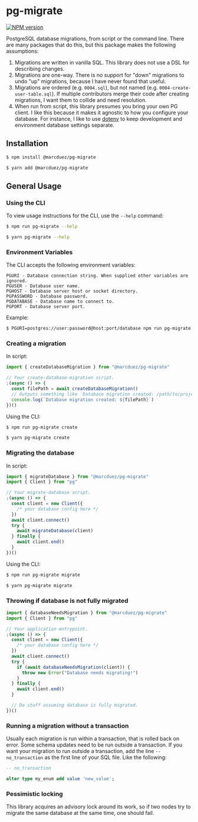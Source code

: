 # pg-migrate

<span class="badge-npmversion"><a href="https://npmjs.org/package/@marcduez/pg-migrate" title="View this project on NPM"><img src="https://img.shields.io/npm/v/@marcduez/pg-migrate.svg" alt="NPM version" /></a></span>

PostgreSQL database migrations, from script or the command line. There are many packages that do this, but this package makes the following assumptions:

1. Migrations are written in vanilla SQL. This library does not use a DSL for describing changes.
2. Migrations are one-way. There is no support for "down" migrations to undo "up" migrations, because I have never found that useful.
3. Migrations are ordered (e.g. `0004.sql`), but not named (e.g. `0004-create-user-table.sql`). If multiple contributors merge their code after creating migrations, I want them to collide and need resolution.
4. When run from script, this library presumes you bring your own PG client. I like this because it makes it agnostic to how you configure your database. For instance, I like to use [dotenv](https://www.npmjs.com/package/dotenv) to keep development and environment database settings separate.

## Installation

```sh
$ npm install @marcduez/pg-migrate

$ yarn add @marcduez/pg-migrate
```

## General Usage

### Using the CLI

To view usage instructions for the CLI, use the `--help` command:

```sh
$ npm run pg-migrate --help

$ yarn pg-migrate --help
```

### Environment Variables

The CLI accepts the following environment variables:

```
PGURI - Database connection string. When supplied other variables are ignored.
PGUSER - Database user name.
PGHOST - Database server host or socket directory.
PGPASSWORD - Database password.
PGDATABASE - Database name to connect to.
PGPORT - Database server port.
```

Example:

```sh
$ PGURI=postgres://user:password@host:port/database npm run pg-migrate
```

### Creating a migration

In script:

```typescript
import { createDatabaseMigration } from "@marcduez/pg-migrate"

// Your create-database-migration script.
;(async () => {
  const filePath = await createDatabaseMigration()
  // Outputs something like `Database migration created: /path/to/project/migrations/0001.sql`
  console.log(`Database migration created: ${filePath}`)
})()
```

Using the CLI:

```sh
$ npm run pg-migrate create

$ yarn pg-migrate create
```

### Migrating the database

In script:

```typescript
import { migrateDatabase } from "@marcduez/pg-migrate"
import { Client } from "pg"

// Your migrate-database script.
;(async () => {
  const client = new Client({
    /* your database config here */
  })
  await client.connect()
  try {
    await migrateDatabase(client)
  } finally {
    await client.end()
  }
})()
```

Using the CLI:

```sh
$ npm run pg-migrate migrate

$ yarn pg-migrate migrate
```

### Throwing if database is not fully migrated

```typescript
import { databaseNeedsMigration } from "@marcduez/pg-migrate"
import { Client } from "pg"

// Your application entrypoint.
;(async () => {
  const client = new Client({
    /* your database config here */
  })
  await client.connect()
  try {
    if (await databaseNeedsMigration(client)) {
      throw new Error("Database needs migrating!")
    }
  } finally {
    await client.end()
  }

  // Do stuff assuming database is fully migrated.
})()
```

### Running a migration without a transaction

Usually each migration is run within a transaction, that is rolled back on error. Some schema updates need to be run outside a transaction. If you want your migration to run outside a transaction, add the line `-- no_transaction` as the first line of your SQL file. Like the following:

```SQL
-- no_transaction

alter type my_enum add value 'new_value';
```

### Pessimistic locking

This library acquires an advisory lock around its work, so if two nodes try to migrate the same database at the same time, one should fail.
